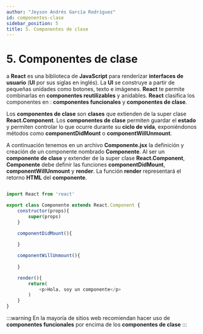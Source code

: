 ```yaml
---
author: "Jeyson Andrés García Rodríguez"
id: componentes-clase
sidebar_position: 5
title: 5. Componentes de clase
---
```


# 5. Componentes de clase
a
**React** es una biblioteca de **JavaScript** para renderizar **interfaces de usuario** (**UI** por sus siglas en inglés). La **UI** se construye a partir de pequeñas unidades como botones, texto e imágenes. **React** te permite combinarlas en **componentes reutilizables** y anidables. **React** clasifica los componentes en : **componentes funcionales** y **componentes de clase**.

Los **componentes de clase** son **clases** que extienden de la super clase **React.Component**. Los **componentes de clase** permiten guardar el **estado** y permiten controlar lo que ocurre durante su **ciclo de vida**, exponiéndonos métodos como **componentDidMount** o **componentWillUnmount**. 

A continuación tenemos en un archivo **Componente.jsx** la definición y creación de un componente nombrado **Componente**. Al ser un **componente de clase** y extender de la super clase **React.Component**, **Componente** debe definir las funciones **componentDidMount**, **componentWillUnmount** y **render**. La función **render** representará el retorno **HTML** del **componente**.

```javascript title="/src/Componente.jsx"

import React from 'react'

export class Componente extends React.Component {
    constructor(props){
        super(props)
    }

    componentDidMount(){
        
    }

    componentWillUnmount(){
        
    }

    render(){
        return(
            <p>Hola, soy un componente</p>
        )
    }
}
```

:::warning
En la mayoría de sitios web recomiendan hacer uso de **componentes funcionales** por encima de los **componentes de clase**
:::